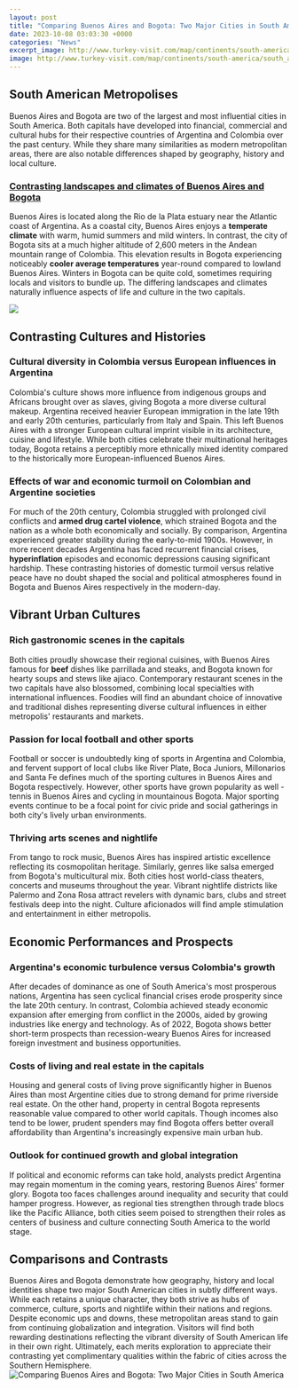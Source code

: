```yaml
---
layout: post
title: "Comparing Buenos Aires and Bogota: Two Major Cities in South America"
date: 2023-10-08 03:03:30 +0000
categories: "News"
excerpt_image: http://www.turkey-visit.com/map/continents/south-america/south_america_cities_map.jpg
image: http://www.turkey-visit.com/map/continents/south-america/south_america_cities_map.jpg
---
```


## South American Metropolises 
Buenos Aires and Bogota are two of the largest and most influential cities in South America. Both capitals have developed into financial, commercial and cultural hubs for their respective countries of Argentina and Colombia over the past century. While they share many similarities as modern metropolitan areas, there are also notable differences shaped by geography, history and local culture.
### [Contrasting landscapes and climates of Buenos Aires and Bogota](https://logurl.github.io/2024-01-03-u7acb-u4f53-u4f53-u9a8c-u8499-u53e4-u6587-u5316-u7684-u65e0-u6570-u9b45-u529b/)
Buenos Aires is located along the Rio de la Plata estuary near the Atlantic coast of Argentina. As a coastal city, Buenos Aires enjoys a **temperate climate** with warm, humid summers and mild winters. In contrast, the city of Bogota sits at a much higher altitude of 2,600 meters in the Andean mountain range of Colombia. This elevation results in Bogota experiencing noticeably **cooler average temperatures** year-round compared to lowland Buenos Aires. Winters in Bogota can be quite cold, sometimes requiring locals and visitors to bundle up. The differing landscapes and climates naturally influence aspects of life and culture in the two capitals.

![](https://www.mapsland.com/maps/south-america/large-political-map-of-south-america-with-roads-and-major-cities.jpg)
## Contrasting Cultures and Histories
### **Cultural diversity in Colombia versus European influences in Argentina** 
Colombia's culture shows more influence from indigenous groups and Africans brought over as slaves, giving Bogota a more diverse cultural makeup. Argentina received heavier European immigration in the late 19th and early 20th centuries, particularly from Italy and Spain. This left Buenos Aires with a stronger European cultural imprint visible in its architecture, cuisine and lifestyle. While both cities celebrate their multinational heritages today, Bogota retains a perceptibly more ethnically mixed identity compared to the historically more European-influenced Buenos Aires.
### **Effects of war and economic turmoil on Colombian and Argentine societies**
For much of the 20th century, Colombia struggled with prolonged civil conflicts and **armed drug cartel violence**, which strained Bogota and the nation as a whole both economically and socially. By comparison, Argentina experienced greater stability during the early-to-mid 1900s. However, in more recent decades Argentina has faced recurrent financial crises, **hyperinflation** episodes and economic depressions causing significant hardship. These contrasting histories of domestic turmoil versus relative peace have no doubt shaped the social and political atmospheres found in Bogota and Buenos Aires respectively in the modern-day.
## Vibrant Urban Cultures 
### **Rich gastronomic scenes in the capitals** 
Both cities proudly showcase their regional cuisines, with Buenos Aires famous for **beef** dishes like parrillada and steaks, and Bogota known for hearty soups and stews like ajiaco. Contemporary restaurant scenes in the two capitals have also blossomed, combining local specialties with international influences. Foodies will find an abundant choice of innovative and traditional dishes representing diverse cultural influences in either metropolis' restaurants and markets. 
### **Passion for local football and other sports**
Football or soccer is undoubtedly king of sports in Argentina and Colombia, and fervent support of local clubs like River Plate, Boca Juniors, Millonarios and Santa Fe defines much of the sporting cultures in Buenos Aires and Bogota respectively. However, other sports have grown popularity as well - tennis in Buenos Aires and cycling in mountainous Bogota. Major sporting events continue to be a focal point for civic pride and social gatherings in both city's lively urban environments.
### **Thriving arts scenes and nightlife**
From tango to rock music, Buenos Aires has inspired artistic excellence reflecting its cosmopolitan heritage. Similarly, genres like salsa emerged from Bogota's multicultural mix. Both cities host world-class theaters, concerts and museums throughout the year. Vibrant nightlife districts like Palermo and Zona Rosa attract revelers with dynamic bars, clubs and street festivals deep into the night. Culture aficionados will find ample stimulation and entertainment in either metropolis.
## Economic Performances and Prospects
### **Argentina's economic turbulence versus Colombia's growth** 
After decades of dominance as one of South America's most prosperous nations, Argentina has seen cyclical financial crises erode prosperity since the late 20th century. In contrast, Colombia achieved steady economic expansion after emerging from conflict in the 2000s, aided by growing industries like energy and technology. As of 2022, Bogota shows better short-term prospects than recession-weary Buenos Aires for increased foreign investment and business opportunities. 
### **Costs of living and real estate in the capitals**
Housing and general costs of living prove significantly higher in Buenos Aires than most Argentine cities due to strong demand for prime riverside real estate. On the other hand, property in central Bogota represents reasonable value compared to other world capitals. Though incomes also tend to be lower, prudent spenders may find Bogota offers better overall affordability than Argentina's increasingly expensive main urban hub.
### **Outlook for continued growth and global integration**
If political and economic reforms can take hold, analysts predict Argentina may regain momentum in the coming years, restoring Buenos Aires' former glory. Bogota too faces challenges around inequality and security that could hamper progress. However, as regional ties strengthen through trade blocs like the Pacific Alliance, both cities seem poised to strengthen their roles as centers of business and culture connecting South America to the world stage.
## Comparisons and Contrasts
Buenos Aires and Bogota demonstrate how geography, history and local identities shape two major South American cities in subtly different ways. While each retains a unique character, they both strive as hubs of commerce, culture, sports and nightlife within their nations and regions. Despite economic ups and downs, these metropolitan areas stand to gain from continuing globalization and integration. Visitors will find both rewarding destinations reflecting the vibrant diversity of South American life in their own right. Ultimately, each merits exploration to appreciate their contrasting yet complimentary qualities within the fabric of cities across the Southern Hemisphere.
![Comparing Buenos Aires and Bogota: Two Major Cities in South America](http://www.turkey-visit.com/map/continents/south-america/south_america_cities_map.jpg)